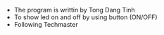 * The program is writtin by Tong Dang Tinh
* To show led on and off by using button (ON/OFF)
* Following Techmaster
